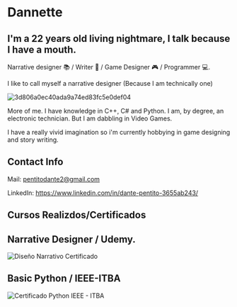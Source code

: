 # Dannette 

## I'm a 22 years old living nightmare, I talk because I have a mouth. 
Narrative designer 📚 / Writer 📖 / Game Designer 🎮 / Programmer 💻.

I like to call myself a narrative designer (Because I am technically one) 

![3d806a0ec40ada9a74ed83fc5e0def04](https://user-images.githubusercontent.com/63015968/217115937-74e95241-6035-4017-a4af-2ae9389cb1e2.jpg)

More of me. I have knowledge in C++, C# and Python. I am, by degree, an electronic technician. But I am dabbling in Video Games.

I have a really vivid imagination so i'm currently hobbying in game designing and story writing.

## Contact Info

Mail: pentitodante2@gmail.com

LinkedIn: https://www.linkedin.com/in/dante-pentito-3655ab243/

## Cursos Realizdos/Certificados
## Narrative Designer / Udemy.
![Diseño Narrativo Certificado](https://github.com/Undateable/Undateable/assets/63015968/2e59bac4-d1f2-4579-8093-301cb0d0bc14)
## Basic Python / IEEE-ITBA
![Certificado Python IEEE - ITBA](https://github.com/Undateable/Undateable/assets/63015968/346907ae-fbe4-4d16-beb8-fd20e041ccd3)

